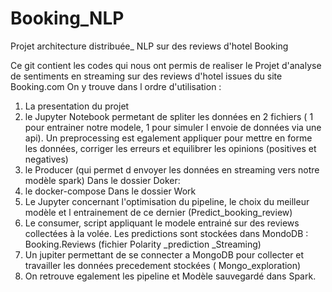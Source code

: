 # Booking_NLP
Projet architecture distribuée_ NLP sur des reviews d'hotel Booking


Ce git contient les codes qui nous ont permis de realiser le Projet d'analyse de sentiments en streaming sur des reviews d'hotel issues du site Booking.com
On y trouve dans l ordre d'utilisation : 
  1) La presentation du projet
  2) le Jupyter Notebook permetant de spliter les données en 2 fichiers ( 1 pour entrainer notre modele, 1 pour simuler l envoie de données via une api). 
Un preprocessing est egalement appliquer pour mettre en forme les données, corriger les erreurs et equilibrer les opinions (positives et negatives)
  3) le Producer (qui permet d envoyer les données en streaming vers notre modèle spark)
Dans le dossier Doker:
  4)  le docker-compose 
Dans le dossier Work
  5) Le Jupyter concernant l'optimisation du pipeline, le choix du meilleur modèle et l entrainement de ce dernier (Predict_booking_review)
  6) Le consumer, script appliquant le modele entrainé sur des reviews collectées à la volée. Les predictions sont stockées dans MondoDB : Booking.Reviews
(fichier Polarity _prediction _Streaming)
  7) Un jupiter permettant de se connecter a MongoDB pour collecter et travailler les données precedement stockées ( Mongo_exploration)
  8) On retrouve egalement les pipeline et Modèle sauvegardé dans Spark.
